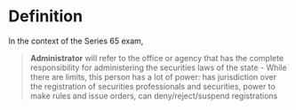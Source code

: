 # Definition

In the context of the Series 65 exam, 

> **Administrator** will refer to the office or agency that has the complete responsibility for administering the securities laws of the state
        - While there are limits, this person has a lot of power: has jurisdiction over the registration of securities professionals and securities, power to make rules and issue orders, can deny/reject/suspend registrations
